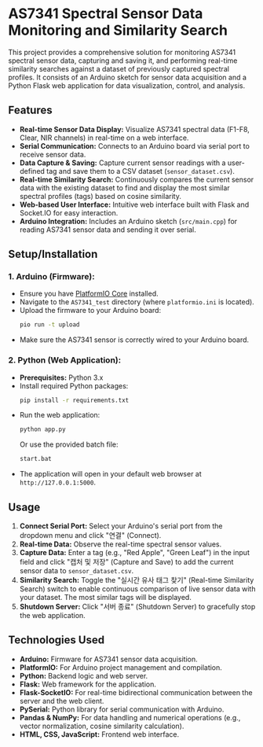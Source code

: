 # AS7341 Spectral Sensor Data Monitoring and Similarity Search

This project provides a comprehensive solution for monitoring AS7341 spectral sensor data, capturing and saving it, and performing real-time similarity searches against a dataset of previously captured spectral profiles. It consists of an Arduino sketch for sensor data acquisition and a Python Flask web application for data visualization, control, and analysis.

## Features

*   **Real-time Sensor Data Display:** Visualize AS7341 spectral data (F1-F8, Clear, NIR channels) in real-time on a web interface.
*   **Serial Communication:** Connects to an Arduino board via serial port to receive sensor data.
*   **Data Capture & Saving:** Capture current sensor readings with a user-defined tag and save them to a CSV dataset (`sensor_dataset.csv`).
*   **Real-time Similarity Search:** Continuously compares the current sensor data with the existing dataset to find and display the most similar spectral profiles (tags) based on cosine similarity.
*   **Web-based User Interface:** Intuitive web interface built with Flask and Socket.IO for easy interaction.
*   **Arduino Integration:** Includes an Arduino sketch (`src/main.cpp`) for reading AS7341 sensor data and sending it over serial.

## Setup/Installation

### 1. Arduino (Firmware):

*   Ensure you have [PlatformIO Core](https://platformio.org/install) installed.
*   Navigate to the `AS7341_test` directory (where `platformio.ini` is located).
*   Upload the firmware to your Arduino board:
    ```bash
    pio run -t upload
    ```
*   Make sure the AS7341 sensor is correctly wired to your Arduino board.

### 2. Python (Web Application):

*   **Prerequisites:** Python 3.x
*   Install required Python packages:
    ```bash
    pip install -r requirements.txt
    ```
*   Run the web application:
    ```bash
    python app.py
    ```
    Or use the provided batch file:
    ```bash
    start.bat
    ```
*   The application will open in your default web browser at `http://127.0.0.1:5000`.

## Usage

1.  **Connect Serial Port:** Select your Arduino's serial port from the dropdown menu and click "연결" (Connect).
2.  **Real-time Data:** Observe the real-time spectral sensor values.
3.  **Capture Data:** Enter a tag (e.g., "Red Apple", "Green Leaf") in the input field and click "캡처 및 저장" (Capture and Save) to add the current sensor data to `sensor_dataset.csv`.
4.  **Similarity Search:** Toggle the "실시간 유사 태그 찾기" (Real-time Similarity Search) switch to enable continuous comparison of live sensor data with your dataset. The most similar tags will be displayed.
5.  **Shutdown Server:** Click "서버 종료" (Shutdown Server) to gracefully stop the web application.

## Technologies Used

*   **Arduino:** Firmware for AS7341 sensor data acquisition.
*   **PlatformIO:** For Arduino project management and compilation.
*   **Python:** Backend logic and web server.
*   **Flask:** Web framework for the application.
*   **Flask-SocketIO:** For real-time bidirectional communication between the server and the web client.
*   **PySerial:** Python library for serial communication with Arduino.
*   **Pandas & NumPy:** For data handling and numerical operations (e.g., vector normalization, cosine similarity calculation).
*   **HTML, CSS, JavaScript:** Frontend web interface.
